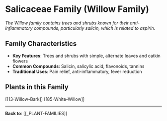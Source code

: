# Salicaceae Family (Willow Family)

*The Willow family contains trees and shrubs known for their anti-inflammatory compounds, particularly salicin, which is related to aspirin.*

## Family Characteristics
- **Key Features**: Trees and shrubs with simple, alternate leaves and catkin flowers
- **Common Compounds**: Salicin, salicylic acid, flavonoids, tannins
- **Traditional Uses**: Pain relief, anti-inflammatory, fever reduction

## Plants in this Family

[[13-Willow-Bark]]
[[85-White-Willow]]

---

**Back to**: [[_PLANT-FAMILIES]]